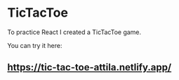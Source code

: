 # TicTacToe
To practice React I created a TicTacToe game.

You can try it here: 
## https://tic-tac-toe-attila.netlify.app/
